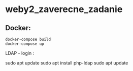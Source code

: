 # weby2_zaverecne_zadanie

## Docker:
```
docker-compose build
docker-compose up
```

LDAP - login :

sudo apt update 
sudo apt install php-ldap
sudo apt update 